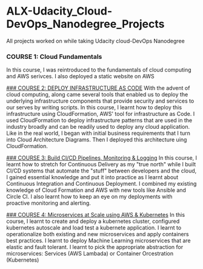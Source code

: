 # ALX-Udacity_Cloud-DevOps_Nanodegree_Projects
All projects worked on while taking Udacity cloud-DevOps Nanodegree
### COURSE 1: Cloud Fundamentals
In this course, I was reintroduced to the fundamentals of cloud computing and AWS serivces. I also deployed a static website on AWS

[### COURSE 2: DEPLOY INFRASTRUCTURE AS CODE](./Deploy%20a%20high%20availability%20app%20using%20cloud%20formation/)
With the advent of cloud computing, along came several tools that enabled us to deploy the underlying infrastructure components that provide security and services to our serves by writing scripts. In this course, I learnt how to deploy this infrastructure using CloudFormation, AWS' tool  for infrastructure as Code. I used CloudFormation to deploy infrastructure patterns that are used in the industry broadly and can be readily used to deploy any cloud application. Like in the real world, I began with initial business requirements that I turn into Cloud Architecture Diagrams. Then I deployed this architecture uing CloudFormation.

[### COURSE 3: Build CI/CD Pipelines, Monitoring & Logging](./Give%20your%20application%20autodeploy%20superpowers/)
In this course, I learnt how to stretch for Continuous Delivery as my "true north" while I built CI/CD systems that automate the "stuff" between developers and the cloud, I gained essential knowledge and put it into practice as I learnt about Continuous Integration and Continuous Deployment. I combined my existing knowledge of Cloud Formation and AWS with new tools like Ansible and Circle CI. I also learnt how to keep an eye on my deployments with proactive monitoring and alerting.

[### COURSE 4: Microservices at Scale using AWS & Kubernetes](./Operationalize%20a%20machine%20learning%20microservice%20API/)
In this course, I learnt to create and deploy a kubernetes cluster, configured kubernetes autoscale and load test a kubernete application. I learnt to operationalize both existing and new microservices and apply containers best practices. I learnt to deploy Machine Learning microservices that are elastic and fault tolerant. I learnt to pick the appropriate abstraction for microservices: Services (AWS Lambada) or Container Orcestration (Kubernetes)

